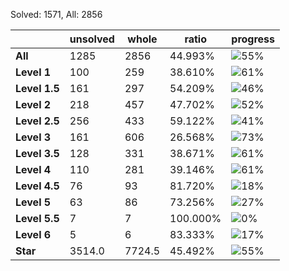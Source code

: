 Solved: 1571, All: 2856

| |unsolved|whole|ratio|progress|
|----|----|----|----|----|
|**All**| 1285 | 2856 | 44.993%| ![55%](https://progress-bar.dev/55?title=All) |
|**Level 1**| 100 | 259 | 38.610%| ![61%](https://progress-bar.dev/61?title=Level+1++)|
|**Level 1.5**| 161 | 297 | 54.209%| ![46%](https://progress-bar.dev/46?title=Level+1.5)|
|**Level 2**| 218 | 457 | 47.702%| ![52%](https://progress-bar.dev/52?title=Level+2++)|
|**Level 2.5**| 256 | 433 | 59.122%| ![41%](https://progress-bar.dev/41?title=Level+2.5)|
|**Level 3**| 161 | 606 | 26.568%| ![73%](https://progress-bar.dev/73?title=Level+3++)|
|**Level 3.5**| 128 | 331 | 38.671%| ![61%](https://progress-bar.dev/61?title=Level+3.5)|
|**Level 4**| 110 | 281 | 39.146%| ![61%](https://progress-bar.dev/61?title=Level+4++)|
|**Level 4.5**| 76 | 93 | 81.720%| ![18%](https://progress-bar.dev/18?title=Level+4.5)|
|**Level 5**| 63 | 86 | 73.256%| ![27%](https://progress-bar.dev/27?title=Level+5++)|
|**Level 5.5**| 7 | 7 | 100.000%| ![0%](https://progress-bar.dev/0?title=Level+5.5)|
|**Level 6**| 5 | 6 | 83.333%| ![17%](https://progress-bar.dev/17?title=Level+6++)|
|**Star**|3514.0 | 7724.5 |45.492%| ![55%](https://progress-bar.dev/55?title=Star) |
